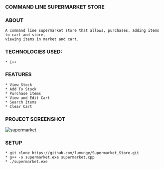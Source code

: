 ### COMMAND LINE SUPERMARKET STORE

### ABOUT
    A command line supermarket store that allows, purchases, adding items to cart and store,
    viewing items in market and cart.

### TECHNOLOGIES USED:

    * C++

### FEATURES

    * View Stock     
    * Add To Stock  
    * Purchase items
    * View and Edit Cart
    * Search Items
    * Clear Cart

### PROJECT SCREENSHOT

![supermarket](https://user-images.githubusercontent.com/58906058/133644439-7c13d920-5f77-4a27-92ca-0c6693f144ce.png)

### SETUP

    * git clone https://github.com/lumunge/Supermarket_Store.git
    * g++ -o supermarket.exe supermarket.cpp
    * ./supermarket.exe

